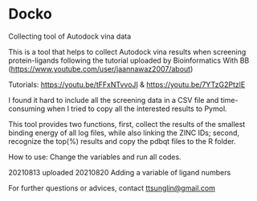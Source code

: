 # Docko
Collecting tool of Autodock vina data

This is a tool that helps to collect Autodock vina results 
when screening protein-ligands following the tutorial uploaded 
by Bioinformatics With BB (https://www.youtube.com/user/jaannawaz2007/about)

Tutorials:
https://youtu.be/tFFxNTvvoJI &
https://youtu.be/7YTzG2PtzlE

I found it hard to include all the screening data in a CSV file and
time-consuming when I tried to copy all the interested results to Pymol.

This tool provides two functions, first, collect the results of the smallest binding energy of all log files, while also linking the ZINC IDs;
second, recognize the top(%) results and copy the pdbqt files to the R folder.

How to use:
Change the variables and run all codes.

20210813 uploaded
20210820 Adding a variable of ligand numbers

For further questions or advices, contact ttsunglin@gmail.com


